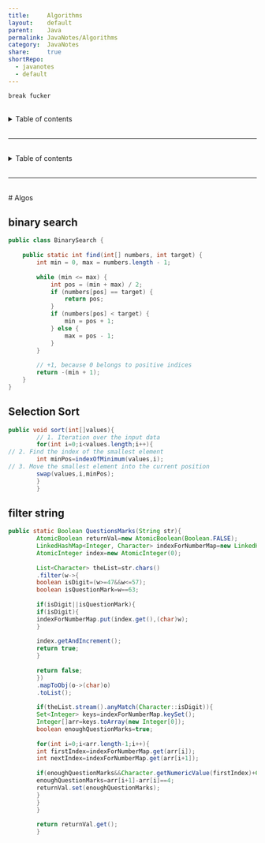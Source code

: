 ```yaml
---  
title:     Algorithms      
layout:    default      
parent:    Java      
permalink: JavaNotes/Algorithms      
category:  JavaNotes      
share:     true      
shortRepo:    
  - javanotes    
  - default      
---  
```

      
    break fucker  
    
<br/>    
    
<details markdown="block">          
<summary>          
Table of contents          
</summary>          
{: .text-delta }          
1. TOC          
{:toc}          
</details>          
    
<br/>          
    
***          
    
<br/>          
    
<details markdown="block">            
<summary>            
Table of contents            
</summary>            
{: .text-delta }            
1. TOC            
{:toc}            
</details>            
      
<br/>            
      
***            
      
<br/>            
# Algos      
      
## binary search      
      
```java          
public class BinarySearch {      
      
    public static int find(int[] numbers, int target) {      
        int min = 0, max = numbers.length - 1;      
      
        while (min <= max) {      
            int pos = (min + max) / 2;      
            if (numbers[pos] == target) {      
                return pos;      
            }      
            if (numbers[pos] < target) {      
                min = pos + 1;      
            } else {      
                max = pos - 1;      
            }      
        }      
      
        // +1, because 0 belongs to positive indices          
        return -(min + 1);      
    }      
}          
```          
      
## Selection Sort      
      
```java          
public void sort(int[]values){      
        // 1. Iteration over the input data           
        for(int i=0;i<values.length;i++){      
// 2. Find the index of the smallest element                  
        int minPos=indexOfMinimum(values,i);      
// 3. Move the smallest element into the current position                  
        swap(values,i,minPos);      
        }      
        }          
```          
      
## filter string      
      
```java          
public static Boolean QuestionsMarks(String str){      
        AtomicBoolean returnVal=new AtomicBoolean(Boolean.FALSE);      
        LinkedHashMap<Integer, Character> indexForNumberMap=new LinkedHashMap<>();      
        AtomicInteger index=new AtomicInteger(0);      
      
        List<Character> theList=str.chars()      
        .filter(w->{      
        boolean isDigit=(w>=47&&w<=57);      
        boolean isQuestionMark=w==63;      
      
        if(isDigit||isQuestionMark){      
        if(isDigit){      
        indexForNumberMap.put(index.get(),(char)w);      
        }      
      
        index.getAndIncrement();      
        return true;      
        }      
      
        return false;      
        })      
        .mapToObj(o->(char)o)      
        .toList();      
      
        if(theList.stream().anyMatch(Character::isDigit)){      
        Set<Integer> keys=indexForNumberMap.keySet();      
        Integer[]arr=keys.toArray(new Integer[0]);      
        boolean enoughQuestionMarks=true;      
      
        for(int i=0;i<arr.length-1;i++){      
        int firstIndex=indexForNumberMap.get(arr[i]);      
        int nextIndex=indexForNumberMap.get(arr[i+1]);      
      
        if(enoughQuestionMarks&&Character.getNumericValue(firstIndex)+Character.getNumericValue(nextIndex)==10){      
        enoughQuestionMarks=arr[i+1]-arr[i]==4;      
        returnVal.set(enoughQuestionMarks);      
        }      
        }      
        }      
      
        return returnVal.get();      
        }          
```    